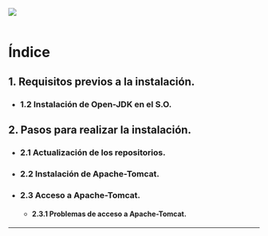 ![](assets/README-65a8327d.png)
<br/>
<br/>

# Índice #


## 1. Requisitos previos a la instalación. ##
* ### 1.2 Instalación de Open-JDK en el S.O. ###

## 2. Pasos para realizar la instalación. ##
* ### 2.1 Actualización de los repositorios. ###
* ### 2.2 Instalación de Apache-Tomcat. ###
* ### 2.3 Acceso a Apache-Tomcat. ###
  * #### 2.3.1 Problemas de acceso a Apache-Tomcat. ####

<hr/>
